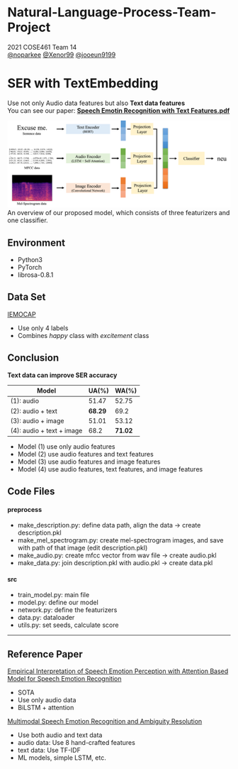# Natural-Language-Process-Team-Project
2021 COSE461 Team 14   
[@noparkee](https://github.com/noparkee) [@Xenor99](https://github.com/Xenor99) [@jooeun9199](https://github.com/jooeun9199)

# SER with TextEmbedding
Use not only Audio data features but also **Text data features**      
You can see our paper: [**Speech Emotin Recognition with Text Features.pdf**](https://github.com/noparkee/Natural-Language-Process-Team-Project/blob/main/Speech%20Emotin%20Recognition%20with%20Text%20Features.pdf)


![ourmodel](model.png)   
An overview of our proposed model, which consists of three featurizers and one classifier.

## Environment
- Python3
- PyTorch
- librosa-0.8.1

## Data Set
[IEMOCAP](https://sail.usc.edu/iemocap/)
- Use only 4 labels
- Combines _happy_ class with _excitement_ class

## Conclusion
**Text data can improve SER accuracy**

|Model|UA(%)|WA(%)|
|------|---|---|
|(1): audio|51.47|52.75|
|(2): audio + text|**68.29**|69.2|
|(3): audio + image|51.01|53.12|
|(4): audio + text + image|68.2|**71.02**|

- Model (1) use only audio features
- Model (2) use audio features and text features
- Model (3) use audio features and image features
- Model (4) use audio features, text features, and image features

## Code Files
#### preprocess
- make_description.py: define data path, align the data -> create description.pkl
- make_mel_spectrogram.py: create mel-spectrogram images, and save with path of that image (edit description.pkl)
- make_audio.py: create mfcc vector from wav file -> create audio.pkl
- make_data.py: join description.pkl with audio.pkl -> create data.pkl
#### src
- train_model.py: main file
- model.py: define our model
- network.py: define the featurizers
- data.py: dataloader
- utils.py: set seeds, calculate score

---
## Reference Paper
[Empirical Interpretation of Speech Emotion Perception with Attention Based Model for Speech Emotion Recognition](http://www.interspeech2020.org/uploadfile/pdf/Thu-2-2-8.pdf)
- SOTA
- Use only audio data
- BiLSTM + attention

[Multimodal Speech Emotion Recognition and Ambiguity Resolution](https://arxiv.org/pdf/1904.06022v1.pdf)
- Use both audio and text data
- audio data: Use 8 hand-crafted features
- text data: Use TF-IDF
- ML models, simple LSTM, etc.
